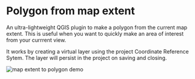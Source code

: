 # Polygon from map extent
An ultra-lightweight QGIS plugin to make a polygon from the current map extent. This is useful when you want to quickly make an area of interest from your currrent view.

It works by creating a virtual layer using the project Coordinate Reference Sytem. The layer will persist in the project on saving and closing.

![map extent to polygon demo](https://user-images.githubusercontent.com/53123874/210754213-c1ee744f-1258-4eae-8ae7-9ca9c4162639.gif)
